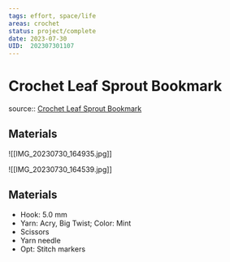 ```yaml
---
tags: effort, space/life
areas: crochet 
status: project/complete
date: 2023-07-30
UID:  202307301107
---
```


# Crochet Leaf Sprout Bookmark
source:: [Crochet Leaf Sprout Bookmark](https://youtu.be/CrhqPdazVCg)

## Materials

![[IMG_20230730_164935.jpg]]

![[IMG_20230730_164539.jpg]]


## Materials
- Hook: 5.0 mm
- Yarn: Acry, Big Twist; Color: Mint
- Scissors
- Yarn needle
- Opt: Stitch markers